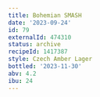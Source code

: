 ```yaml
---
title: Bohemian SMASH
date: '2023-09-24'
id: 79
externalId: 474310
status: archive
recipeId: 1417387
style: Czech Amber Lager
bottled: '2023-11-30'
abv: 4.2
ibu: 24
---
```

